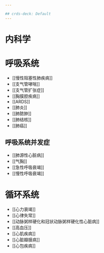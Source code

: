 ```yaml
---

## crds-deck: Default
---
```

# 内科学
# 呼吸系统
- [[慢性阻塞性肺疾病]]
- [[支气管哮喘]]
- [[支气管扩张症]]
- [[胸膜腔疾病]]
- [[ARDS]]
- [[肺炎]]
- [[肺脓肿]]
- [[肺结核]]
- [[肺癌]]

## 呼吸系统并发症

- [[肺源性心脏病]]
- [[气胸]]
- [[急性呼吸衰竭]]
- [[慢性呼吸衰竭]]

# 循环系统

- [[心力衰竭]]
- [[心律失常]]
- [[动脉粥样硬化和冠状动脉粥样硬化性心脏病]]
- [[高血压]]
- [[心肌疾病]]
- [[心脏瓣膜病]]
- [[心包疾病]]